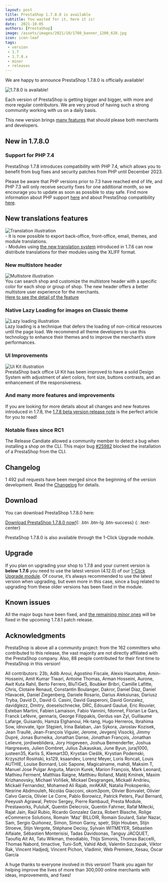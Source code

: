 ```yaml
---
layout: post
title: PrestaShop 1.7.8.0 is available
subtitle: You waited for it, here it is!
date:  2021-10-05
authors: [PrestaShop]
image: /assets/images/2021/10/1780_banner_1200_628.jpg
icon: icon-leaf
tags:
 - version
 - 1.7
 - 1.7.8.x
 - minor
 - releases
---
```


We are happy to announce PrestaShop 1.7.8.0 is officially available!

![1.7.8.0 is available!](/assets/images/2021/10/1780_banner_1200_628.jpg)

Each version of PrestaShop is getting bigger and bigger, with more and more regular contributors. We are very proud of having such a strong community working with us on a daily basis.

This new version brings [many features](https://build.prestashop.com/news/prestashop-1-7-8-0-beta-release/) that should please both merchants and developers. 

## New in 1.7.8.0

### Support for PHP 7.4

PrestaShop 1.7.8 introduces compatibility with PHP 7.4, which allows you to benefit from bug fixes and security patches from PHP until December 2023. 

Please be aware that PHP versions prior to 7.3 have reached end of life, and PHP 7.3 will only receive security fixes for one additional month, so we encourage you to update as soon as possible to stay safe. Find more information about PHP support [here](https://www.php.net/supported-versions.php) and about PrestaShop compatibility [here](https://devdocs.prestashop.com/1.7/basics/installation/system-requirements/).

## New translations features

<div style="display: flex; align-items: center; flex-wrap: wrap;">
  <div class="col-md-4" style="">
    <img src="/assets/images/2021/10/illustration_translation.png" alt="Translation illustration">
  </div>
  <div class="col-md-8">
    - It is now possible to export back-office, front-office, email, themes, and module translations.<br>
    - Modules using <a class="vglnk" href="https://devdocs.prestashop.com/1.7/modules/creation/module-translation/new-system/" rel="nofollow">the new translation system</a> introduced in 1.7.6 can now distribute translations for their modules using the XLIFF format.<br>
  </div>
</div>

###  New multistore header
 
<div style="display: flex; align-items: center; flex-wrap: wrap;">
  <div class="col-md-4" style="">
    <img src="/assets/images/2021/10/illustration_multistore.png" alt="Multistore illustration">
  </div>
  <div class="col-md-8">
You can search shop and customize the multistore header with a specific color for each shop or group of shop. The new header offers a better multistore user experience for the merchants.<br>
<a class="vglnk" href="https://build.prestashop.com/news/multistore-news-in-1.7.8/" rel="nofollow">Here to see the detail of the feature</a> 
  </div>
</div>

### Native Lazy Loading for images on Classic theme

<div style="display: flex; align-items: center; flex-wrap: wrap;">
  <div class="col-md-4" style="">
    <img src="/assets/images/2021/10/illustration_lazy_loading.png" alt="Lazy loading illustration">
  </div>
  <div class="col-md-8">
Lazy loading is a technique that defers the loading of non-critical resources until the page load. We recommend all theme developers to use this technology to enhance their themes and to improve the merchant’s store performances.<br>
  </div>
</div>

### UI Improvements

<div style="display: flex; align-items: center; flex-wrap: wrap;">
  <div class="col-md-4" style="">
    <img src="/assets/images/2021/10/illustration_ui_kit.png" alt="Ui Kit illustration">
  </div>
  <div class="col-md-8">
PrestaShop back office UI Kit has been improved to have a solid Design System with adjustment of alert colors, font size, buttons contrasts, and an enhancement of the responsiveness.<br>
  </div>
</div>

### And many more features and improvements

If you are looking for more details about all changes and new features introduced in 1.7.8, the [1.7.8 beta version release note](https://build.prestashop.com/news/prestashop-1-7-8-0-beta-release/) is the perfect article for you to read!

### Notable fixes since RC1
The Release Candiate allowed a community member to detect a bug when installing a shop on the CLI.
This major bug [#25982](https://github.com/PrestaShop/PrestaShop/issues/25959) blocked the installation of a PrestaShop from the CLI. 

## Changelog

1 492 pull requests have been merged since the beginning of the version development. Read the [Changelog](https://github.com/PrestaShop/PrestaShop/releases/tag/1.7.8.0) for details. 

## Download

You can download PrestaShop 1.7.8.0 here:

[Download PrestaShop 1.7.8.0 now!](https://www.prestashop.com/en/developers-versions){: .btn .btn-lg .btn-success}
{: .text-center}
 
PrestaShop 1.7.8.0 is also available through the 1-Click Upgrade module. 

## Upgrade 
If you plan on upgrading your shop to 1.7.8 and your current version is **below 1.7.6** you need to use the latest version (4.12.0) of our [1-Click Upgrade module](https://github.com/PrestaShop/autoupgrade). Of course, it’s always recommended to use the latest version when upgrading, but even more in this case, since a bug related to upgrading from these older versions has been fixed in the module.

## Known issues

All the major bugs have been fixed, and [the remaining minor ones](https://github.com/PrestaShop/PrestaShop/issues?q=is%3Aissue+milestone%3A1.7.8.1+is%3Aopen) will be fixed in the upcoming 1.7.8.1 patch release.

## Acknowledgments

PrestaShop is above all a community project: from the 162 committers who contributed to this release, the vast majority are not directly affiliated with the PrestaShop company. Also, 88 people contributed for their first time to PrestaShop in this version!

All contributors:
23b, Adib Aroui, Agostino Fiscale, Alexis Haumaitre, Amin-Hosseini, Amit Kumar Tiwari, Antoine Thomas, Arman Hosseini, Aurone, Awit Kuta Rahil, Berto Ferrero, BluTiGeS, Boubker Bribri, Camille Lafitte, Chris, Clotaire Renaud, Constantin Boulanger, Dakror, Daniel Díaz, Daniel Hlavacek, Daniel Ziegenberg, Daniele Rosario, Darius Aleksiunas, Dariusz Tryba, David D., David G. Casini, David Gasperoni, David Gonzalez, davidglezz, Dmitry, doeselschnecke, DRC, Edouard Gaulué, Eric Rouvier, Esteban Martini, Fabien Lamaison, Fabio Vannini, fdonnet, Florian Le Gars, Franck Lefèvre, gennaris, George Filippakis, Gerdus van Zyl, Guillaume Lafarge, Guisardo, Hamza Elghanoui, Hk-tang, Hugo Herreros, Ibrahima Sow, idnovate, Igor Stępień, Irina Balaban, Jan Sýkora, Jaroslav Kozisek, Jean Traullé, Jean-François Viguier, Jerome, Jevgenij Visockij, Jimmy Dupré, Jonas Burneika, Jonathan Danse, Jonathan François, Jonathan Lelievre, jordiweblidera, Jory Hogeveen, Joshua Bemenderfer, Joshua Hargreaves, Julien Dombret, Julius Žukauskas, June Byun, juraj1000, justeen35, Karlis S, Klemart3D, Krystian Cieślik, Krystian Podemski, Krzysztof Rosiński, ks129, ksaandev, Lorenz Meyer, Loris Roncali, Louis AUTHIE, Louise Bonnard, Loïc Sapone, Magicalname, mahdi, Maksim T, Manuel Jose Pulgar Anguita, Marcin Kurek, Marion François, Mark Leonard, Mathieu Ferment, Matthias Raigne, Matthieu Rolland, Matěj Kmínek, Maxim Krizhanovsky, Michael Voříšek, Mickael Desgranges, Mickaël Andrieu, Mickaël Fernandez, Mohamed Ali Rajab, mrAKAR, Natalia Prokopenko, Nesrine Abdmouleh, Nicolás Giacconi, okom3pom, Olivier Bonvalet, Olivier Calvo García, Olivier Le Corre, Pablo Borowicz, Patrick Peters, Paul Bernard, Peeyush Agrawal, Petrov Sergey, Pierre Rambaud, Presta Module, Prestaworks, PululuK, Quentin Delecroix, Quentin Fahrner, Rafał Miłecki, Rajat Jain, Raúl Rubio, Ricardo Gonzalez Garza, Robert Blasche, Rolige eCommerce Solutions, Romain 'Maz' BILLOIR, Romain Soulard, Salar Nazar, Sam, Sergio Quiñonez, Simon, Simon Garny, spetr, Stijn Houben, Stijn Stroeve, Stijn Vergote, Stéphane Decisy, Sylvain WITMEYER, Sébastien Alfaiate, Sébastien Monterisisi, Tadas Davidsonas, Tanguy JACQUET, Taoufiq Ait Ali, Tatu Wikman, theodiablo, Thijs Simonis, Thomas Baccelli, Thomas Nabord, timactive, Tuni-Soft, Vahid Abdi, Valentin Szczupak, Viktor Rak, Vincent Hadjedj, Vincent Pichon, Vladimir, Web Premiere, Xesau, Óscar García

A huge thanks to everyone involved in this version!
Thank you again for helping improve the lives of more than 300,000 online merchants with ideas, improvements, and fixes!

